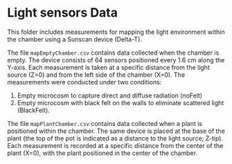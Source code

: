 # Light sensors Data

This folder includes measurements for mapping the light environment within the chamber using a Sunscan device (Delta-T).

The file ``mapEmptyChamber.csv`` contains data collected when the chamber is empty. The device consists of 64 sensors positioned every 1.6 cm along the Y-axis. Each measurement is taken at a specific distance from the light source (Z=0) and from the left side of the chamber (X=0). The measurements were conducted under two conditions: 

1. Empty microcosm to capture direct and diffuse radiation (noFelt)
2. Empty microcosm with black felt on the walls to eliminate scattered light (BlackFelt).

The file `mapPlantChamber.csv` contains data collected when a plant is positioned within the chamber. The same device is placed at the base of the plant (the top of the pot is indicated as a distance to the light source; Z-tip). Each measurement is recorded at a specific distance from the center of the plant (X=0), with the plant positioned in the center of the chamber.
